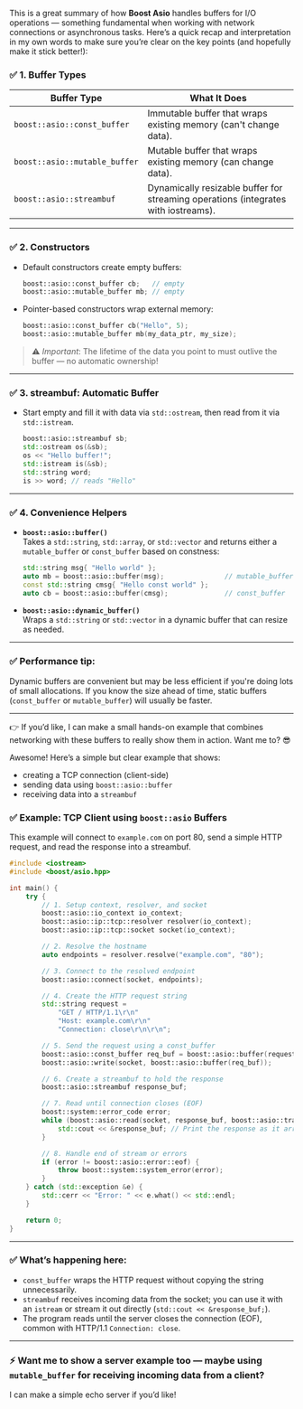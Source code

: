 This is a great summary of how **Boost Asio** handles buffers for I/O operations — something fundamental when working with network connections or asynchronous tasks. Here’s a quick recap and interpretation in my own words to make sure you’re clear on the key points (and hopefully make it stick better!):

### ✅ **1. Buffer Types**
| Buffer Type                          | What It Does                                                                  |
|--------------------------------------|-------------------------------------------------------------------------------|
| `boost::asio::const_buffer`          | Immutable buffer that wraps existing memory (can't change data).              |
| `boost::asio::mutable_buffer`        | Mutable buffer that wraps existing memory (can change data).                  |
| `boost::asio::streambuf`             | Dynamically resizable buffer for streaming operations (integrates with iostreams). |

---

### ✅ **2. Constructors**
- Default constructors create empty buffers:
   ```cpp
   boost::asio::const_buffer cb;   // empty
   boost::asio::mutable_buffer mb; // empty
   ```
- Pointer-based constructors wrap external memory:
   ```cpp
   boost::asio::const_buffer cb("Hello", 5);
   boost::asio::mutable_buffer mb(my_data_ptr, my_size);
   ```
> ⚠️ *Important*: The lifetime of the data you point to must outlive the buffer — no automatic ownership!

---

### ✅ **3. streambuf: Automatic Buffer**
- Start empty and fill it with data via `std::ostream`, then read from it via `std::istream`.
   ```cpp
   boost::asio::streambuf sb;
   std::ostream os(&sb);
   os << "Hello buffer!";
   std::istream is(&sb);
   std::string word;
   is >> word; // reads "Hello"
   ```

---

### ✅ **4. Convenience Helpers**
- **`boost::asio::buffer()`**  
  Takes a `std::string`, `std::array`, or `std::vector` and returns either a `mutable_buffer` or `const_buffer` based on constness:
   ```cpp
   std::string msg{ "Hello world" };
   auto mb = boost::asio::buffer(msg);               // mutable_buffer
   const std::string cmsg{ "Hello const world" };
   auto cb = boost::asio::buffer(cmsg);              // const_buffer
   ```
- **`boost::asio::dynamic_buffer()`**  
  Wraps a `std::string` or `std::vector` in a dynamic buffer that can resize as needed.

---

### ✅ **Performance tip**:  
Dynamic buffers are convenient but may be less efficient if you're doing lots of small allocations. If you know the size ahead of time, static buffers (`const_buffer` or `mutable_buffer`) will usually be faster.

---

👉 If you’d like, I can make a small hands-on example that combines networking with these buffers to really show them in action. Want me to? 😎

Awesome! Here’s a simple but clear example that shows:  
- creating a TCP connection (client-side)  
- sending data using `boost::asio::buffer`  
- receiving data into a `streambuf`  

### ✅ Example: TCP Client using `boost::asio` Buffers

This example will connect to `example.com` on port 80, send a simple HTTP request, and read the response into a streambuf.

```cpp
#include <iostream>
#include <boost/asio.hpp>

int main() {
    try {
        // 1. Setup context, resolver, and socket
        boost::asio::io_context io_context;
        boost::asio::ip::tcp::resolver resolver(io_context);
        boost::asio::ip::tcp::socket socket(io_context);

        // 2. Resolve the hostname
        auto endpoints = resolver.resolve("example.com", "80");

        // 3. Connect to the resolved endpoint
        boost::asio::connect(socket, endpoints);

        // 4. Create the HTTP request string
        std::string request = 
            "GET / HTTP/1.1\r\n"
            "Host: example.com\r\n"
            "Connection: close\r\n\r\n";

        // 5. Send the request using a const_buffer
        boost::asio::const_buffer req_buf = boost::asio::buffer(request);
        boost::asio::write(socket, boost::asio::buffer(req_buf));

        // 6. Create a streambuf to hold the response
        boost::asio::streambuf response_buf;

        // 7. Read until connection closes (EOF)
        boost::system::error_code error;
        while (boost::asio::read(socket, response_buf, boost::asio::transfer_at_least(1), error)) {
            std::cout << &response_buf; // Print the response as it arrives
        }

        // 8. Handle end of stream or errors
        if (error != boost::asio::error::eof) {
            throw boost::system::system_error(error);
        }
    } catch (std::exception &e) {
        std::cerr << "Error: " << e.what() << std::endl;
    }

    return 0;
}
```

---

### ✅ What’s happening here:
- `const_buffer` wraps the HTTP request without copying the string unnecessarily.
- `streambuf` receives incoming data from the socket; you can use it with an `istream` or stream it out directly (`std::cout << &response_buf;`).
- The program reads until the server closes the connection (EOF), common with HTTP/1.1 `Connection: close`.

---

### ⚡ Want me to show a server example too — maybe using `mutable_buffer` for receiving incoming data from a client?  
I can make a simple echo server if you’d like!